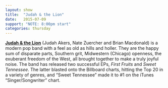 ```yaml
---
layout: show
title:  "Judah & the Lion"
date:   2015-07-09
support: "NOTE: 8:00pm start"
categories: thursday
---
```


**[Judah & the Lion](http://judahandthelion.com "Judah & the Lion")** (Judah Akers, Nate Zuercher and Brian Macdonald) is a modern pop band with a feel as old as hills and holler. They are the happy sum of disparate parts, Southern grit, Midwestern (Chicago) openness, the exuberant freedom of the West, all brought together to make a truly joyful noise. The band has released two successful EPs, *First Fruits* and *Sweet Tennessee*. The latter blasted onto the Billboard charts, hitting the Top 20 in a variety of genres, and “Sweet Tennessee” made it to #1 on the iTunes “Singer/Songwriter” chart.